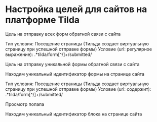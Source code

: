 # Настройка целей для сайтов на платформе Tilda

Цель на отправку всех форм обратной связи с сайта

Тип условия: Посещение страницы (Тильда создает виртуальную страницу при успешной отправке формы)
Условие (url: регулярное выражение): .*tilda\/form[^/]+\/submitted\/




Цель на отправку уникальной формы обратной связи с сайта

Находим уникальный идентификатор формы на странице сайта


Тип условия: Посещение страницы (Тильда создает виртуальную страницу при успешной отправке формы)
Условие (url: содержит): .*tilda\/form[^/]+\/submitted\/




Просмотр попапа

Находим уникальный идентификатор блока на странице сайта



